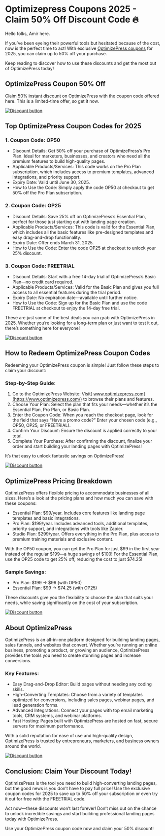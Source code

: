 # Optimizepress Coupons 2025 - Claim 50% Off Discount Code 🔥

Hello folks, Amir here.

If you’ve been eyeing their powerful tools but hesitated because of the cost, now is the perfect time to act! With exclusive [OptimizePress coupons](https://www.optimizepress.com/pricing/?fpr=shadow1) for 2025, you can claim up to 50% off your purchase.

Keep reading to discover how to use these discounts and get the most out of OptimizePress today!

## OptimizePress Coupon 50% Off

Claim 50% instant discount on OptimizePress with the coupon code offered here. This is a limited-time offer, so get it now.

[![Discount button](https://github.com/user-attachments/assets/35e54f28-ce2a-4011-b751-40fbc9568a51)](https://www.optimizepress.com/pricing/?fpr=shadow1)

## Top OptimizePress Coupon Codes for 2025

### 1. Coupon Code: OP50

* Discount Details: Get 50% off your purchase of OptimizePress’s Pro Plan. Ideal for marketers, businesses, and creators who need all the premium features to build high-quality pages.
* Applicable Products/Services: This code works on the Pro Plan subscription, which includes access to premium templates, advanced integrations, and priority support.
* Expiry Date: Valid until June 30, 2025.
* How to Use the Code: Simply apply the code OP50 at checkout to get 50% off the Pro Plan subscription.

### 2. Coupon Code: OP25

* Discount Details: Save 25% off on OptimizePress’s Essential Plan, perfect for those just starting out with landing page creation.
* Applicable Products/Services: This code is valid for the Essential Plan, which includes all the basic features like pre-designed templates and easy drag-and-drop functionality.
* Expiry Date: Offer ends March 31, 2025.
* How to Use the Code: Enter the code OP25 at checkout to unlock your 25% discount.

### 3. Coupon Code: FREETRIAL

* Discount Details: Start with a free 14-day trial of OptimizePress’s Basic Plan—no credit card required.
* Applicable Products/Services: Valid for the Basic Plan and gives you full access to all essential features during the trial period.
* Expiry Date: No expiration date—available until further notice.
* How to Use the Code: Sign up for the Basic Plan and use the code FREETRIAL at checkout to enjoy the 14-day free trial.

These are just some of the best deals you can grab with OptimizePress in 2025. Whether you’re looking for a long-term plan or just want to test it out, there’s something here for everyone!

[![Discount button](https://github.com/user-attachments/assets/35e54f28-ce2a-4011-b751-40fbc9568a51)](https://www.optimizepress.com/pricing/?fpr=shadow1)

## How to Redeem OptimizePress Coupon Codes

Redeeming your OptimizePress coupon is simple! Just follow these steps to claim your discount:

### Step-by-Step Guide:

1. Go to the OptimizePress Website: Visit[ www.optimizepress.com](https://www.optimizepress.com/) to browse their plans and features.
2. Choose Your Plan: Select the plan that fits your needs—whether it’s the Essential Plan, Pro Plan, or Basic Plan.
3. Enter the Coupon Code: When you reach the checkout page, look for the field that says “Have a promo code?” Enter your chosen code (e.g., OP50, OP25, or FREETRIAL).
4. Confirm Your Discount: Ensure the discount is applied correctly to your total.
5. Complete Your Purchase: After confirming the discount, finalize your order and start building your landing pages with OptimizePress!

It’s that easy to unlock fantastic savings on OptimizePress!

[![Discount button](https://github.com/user-attachments/assets/35e54f28-ce2a-4011-b751-40fbc9568a51)](https://www.optimizepress.com/pricing/?fpr=shadow1)

## OptimizePress Pricing Breakdown

OptimizePress offers flexible pricing to accommodate businesses of all sizes. Here’s a look at the pricing plans and how much you can save with these coupons:

* Essential Plan: $99/year. Includes core features like landing page templates and basic integrations.
* Pro Plan: $199/year. Includes advanced tools, additional templates, priority support, and integrations with tools like Zapier.
* Studio Plan: $299/year. Offers everything in the Pro Plan, plus access to premium training materials and exclusive content.

With the OP50 coupon, you can get the Pro Plan for just $99 in the first year instead of the regular $199—a huge savings of $100! For the Essential Plan, use the OP25 code to get 25% off, reducing the cost to just $74.25!

### Sample Savings:

* Pro Plan: $199 → $99 (with OP50)
* Essential Plan: $99 → $74.25 (with OP25)

These discounts give you the flexibility to choose the plan that suits your needs, while saving significantly on the cost of your subscription.

[![Discount button](https://github.com/user-attachments/assets/35e54f28-ce2a-4011-b751-40fbc9568a51)](https://www.optimizepress.com/pricing/?fpr=shadow1)

## About OptimizePress

OptimizePress is an all-in-one platform designed for building landing pages, sales funnels, and websites that convert. Whether you’re running an online business, promoting a product, or growing an audience, OptimizePress provides the tools you need to create stunning pages and increase conversions.

### Key Features:

* Easy Drag-and-Drop Editor: Build pages without needing any coding skills.
* High-Converting Templates: Choose from a variety of templates optimized for conversions, including sales pages, webinar pages, and lead generation forms.
* Advanced Integrations: Connect your pages with top email marketing tools, CRM systems, and webinar platforms.
* Fast Hosting: Pages built with OptimizePress are hosted on fast, secure servers for maximum performance.

With a solid reputation for ease of use and high-quality design, OptimizePress is trusted by entrepreneurs, marketers, and business owners around the world.

[![Discount button](https://github.com/user-attachments/assets/35e54f28-ce2a-4011-b751-40fbc9568a51)](https://www.optimizepress.com/pricing/?fpr=shadow1)

## Conclusion: Claim Your Discount Today!

OptimizePress is the tool you need to build high-converting landing pages, but the good news is you don’t have to pay full price! Use the exclusive coupon codes for 2025 to save up to 50% off your subscription or even try it out for free with the FREETRIAL code.

Act now—these discounts won’t last forever! Don’t miss out on the chance to unlock incredible savings and start building professional landing pages today with OptimizePress.

Use your OptimizePress coupon code now and claim your 50% discount!
